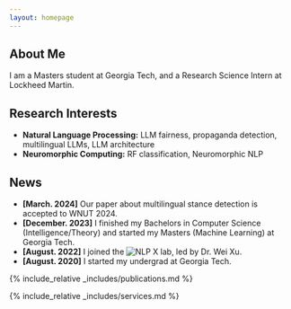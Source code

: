 ```yaml
---
layout: homepage
---
```


## About Me

I am a Masters student at Georgia Tech, and a Research Science Intern at Lockheed Martin.

## Research Interests

- **Natural Language Processing:** LLM fairness, propaganda detection, multilingual LLMs, LLM architecture
- **Neuromorphic Computing:** RF classification, Neuromorphic NLP

## News

- **[March. 2024]** Our paper about multilingual stance detection is accepted to WNUT 2024.
- **[December. 2023]** I finished my Bachelors in Computer Science (Intelligence/Theory) and started my Masters (Machine Learning) at Georgia Tech.
- **[August. 2022]** I joined the ![NLP X lab, led by Dr. Wei Xu](.https://cocoxu.github.io/).
- **[August. 2020]** I started my undergrad at Georgia Tech.

{% include_relative _includes/publications.md %}

{% include_relative _includes/services.md %}
